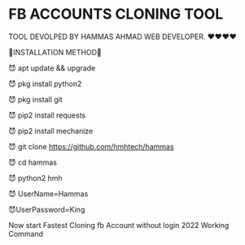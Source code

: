 # FB ACCOUNTS CLONING TOOL
TOOL DEVOLPED BY HAMMAS AHMAD WEB DEVELOPER.
❤️❤️❤️❤️

🚀INSTALLATION METHOD🚀

😈 apt update && upgrade

😈 pkg install python2

😈 pkg install git

😈 pip2 install requests

😈 pip2 install mechanize

😈 git clone https://github.com/hmhtech/hammas

😈 cd hammas

😈 python2 hmh

😈 UserName=Hammas

😈UserPassword=King

Now start Fastest Cloning fb Account without login 2022 Working Command
